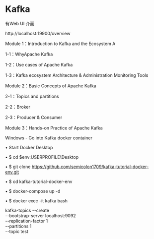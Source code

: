 # Kafka

有Web UI 介面

http://localhost:19900/overview

Module 1：Introduction to Kafka and the Ecosystem A

 1-1：WhyApache Kafka
 
 1-2：Use cases of Apache Kafka
 
 1-3：Kafka ecosystem Architecture & Administration Monitoring Tools
 
Module 2：Basic Concepts of Apache Kafka

 2-1：Topics and partitions
 
 2-2：Broker
 
 2-3：Producer & Consumer
 
Module 3：Hands-on Practice of Apache Kafka

Windows  - Go into Kafka docker container
  
 • Start Docker Desktop
 
 • $ cd $env:USERPROFILE\Desktop
 
 • $ git clone https://github.com/semicolon1709/kafka-tutorial-docker-env.git
 
 • $ cd kafka-tutorial-docker-env
 
 • $ docker-compose up -d
 
 • $ docker exec -it kafka bash

 kafka-topics --create \
  --bootstrap-server localhost:9092 \
  --replication-factor 1 \
  --partitions 1 \
  --topic test


 
